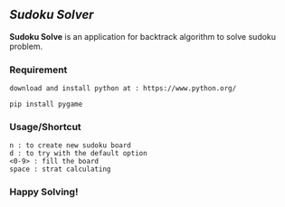 ## *Sudoku Solver* ##

**Sudoku Solve** is an application for backtrack  algorithm to solve sudoku problem.


### Requirement ###

```
download and install python at : https://www.python.org/
```
```
pip install pygame
```


### Usage/Shortcut ###
```
n : to create new sudoku board
d : to try with the default option 
<0-9> : fill the board
space : strat calculating 
```

### Happy Solving!